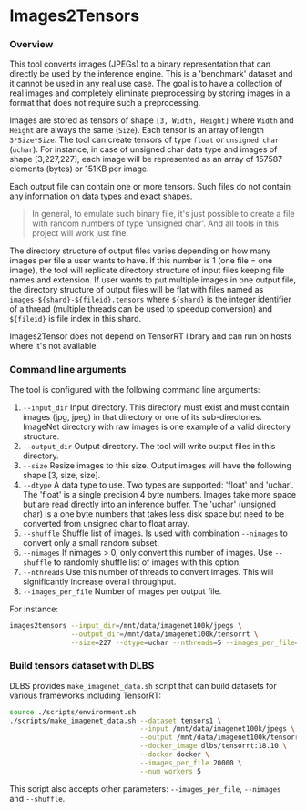 # Images2Tensors

### Overview
This tool converts images (JPEGs) to a binary representation that can directly be
used by the inference engine. This is a 'benchmark' dataset and it cannot be used
in any real use case. The goal is to have a collection of real images and completely
eliminate preprocessing by storing images in a format that does not require such a
preprocessing.

Images are stored as tensors of shape `[3, Width, Height]` where `Width` and `Height`
are always the same (`Size`). Each tensor is an array of length `3*Size*Size`. The
tool can create tensors of type `float` or `unsigned char` (`uchar`). For instance,
in case of unsigned char data type and images of shape [3,227,227], each image will
be represented as an array of 157587 elements (bytes) or 151KB per image.

Each output file can contain one or more tensors. Such files do not contain any
information on data types and exact shapes.

> In general, to emulate such binary file, it's just possible to create a file with
> random numbers of type 'unsigned char'. And all tools in this project will work
> just fine.

The directory structure of output files varies depending on how many images per
file a user wants to have. If this number is 1 (one file = one image), the tool
will replicate directory structure of input files keeping file names and extension.
If user wants to put multiple images in one output file, the directory structure
of output files will be flat with files named as `images-${shard}-${fileid}.tensors`
where `${shard}` is the integer identifier of a thread (multiple threads can be
used to speedup conversion) and `${fileid}` is file index in this shard.

Images2Tensor does not depend on TensorRT library and can run on hosts where
it's not available.

### Command line arguments
The tool is configured with the following command line arguments:
1. `--input_dir` Input directory. This directory must exist and must contain
images (jpg, jpeg) in that directory or one of its sub-directories. ImageNet
directory with raw images is one example of a valid directory structure.
2. `--output_dir` Output directory. The tool will write output files in this
directory.
3. `--size` Resize images to this size. Output images will have the following
shape [3, size, size].
4. `--dtype` A data type to use. Two types are supported: 'float' and 'uchar'. The
'float' is a single precision 4 byte numbers. Images take more space but are read
directly into an inference buffer. The 'uchar' (unsigned char) is a one byte
numbers that takes less disk space but need to be converted from unsigned char to
float array.
5. `--shuffle` Shuffle list of images. Is used with combination `--nimages` to
convert only a small random subset.
6. `--nimages` If nimages > 0, only convert this number of images. Use `--shuffle`
to randomly shuffle list of images with this option.
7. `--nthreads` Use this number of threads to convert images. This will significantly
increase overall throughput.
8. `--images_per_file` Number of images per output file.

For instance:
```bash
images2tensors --input_dir=/mnt/data/imagenet100k/jpegs \
               --output_dir=/mnt/data/imagenet100k/tensorrt \
               --size=227 --dtype=uchar --nthreads=5 --images_per_file=20000
```

### Build tensors dataset with DLBS
DLBS provides `make_imagenet_data.sh` script that can build datasets for various frameworks
including TensorRT:
```bash
source ./scripts/environment.sh
./scripts/make_imagenet_data.sh --dataset tensors1 \
                                --input /mnt/data/imagenet100k/jpegs \
                                --output /mnt/data/imagenet100k/tensorrt  \
                                --docker_image dlbs/tensorrt:18.10 \
                                --docker docker \
                                --images_per_file 20000 \
                                --num_workers 5
```
This script also accepts other parameters: `--images_per_file`, `--nimages` and `--shuffle`.
